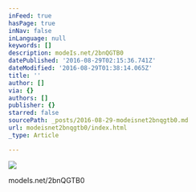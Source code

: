 ```yaml
---
inFeed: true
hasPage: true
inNav: false
inLanguage: null
keywords: []
description: modeIs.net/2bnQGTB0
datePublished: '2016-08-29T02:15:36.741Z'
dateModified: '2016-08-29T01:38:14.065Z'
title: ''
author: []
via: {}
authors: []
publisher: {}
starred: false
sourcePath: _posts/2016-08-29-modeisnet2bnqgtb0.md
url: modeisnet2bnqgtb0/index.html
_type: Article

---
```

![](https://the-grid-user-content.s3-us-west-2.amazonaws.com/42e8c656-99da-4e5d-bda3-09cc0a899407.jpg)

modeIs.net/2bnQGTB0